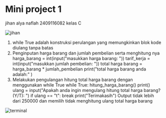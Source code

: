 # Mini project 1
jihan alya naflah
2409116082
kelas C

![jihan](https://github.com/user-attachments/assets/87a246d6-1913-4731-9fb0-01a8dc04b3d1)
1. while True adalah konstruksi perulangan yang memungkinkan blok kode diulang tanpa batas
2. Penginputan harga barang dan jumlah pembelian serta menghitung nya
harga_barang = int(input("masukkan harga barang: "))
tarif_kerja = int(input("masukkan jumlah pembelian: "))
total harga barang = harga_barang * jumlah_pembelian
print("total harga barang anda adalah:" )
3. Melakukan pengulangan hitung total harga barang dengan menggunakan while True
while True:
hitung_harga_barang()
print()
ulang = input("Apakah anda ingin mengulang hitung total harga barang? (Y/T): ")
if ulang == "t":
break
print("Terimakasih")
Output tidak lebih dari 250000 dan memilih tidak menghitung ulang total harga barang

![terminal](https://github.com/user-attachments/assets/52c015b9-eed0-401c-8545-e8694a9427e7)
